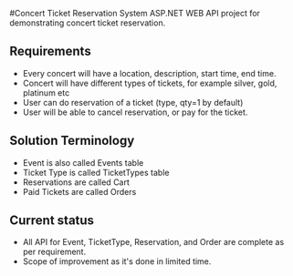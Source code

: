 #Concert Ticket Reservation System
ASP.NET WEB API project for demonstrating concert ticket reservation.

## Requirements
- Every concert will have a location, description, start time, end time.
- Concert will have different types of tickets, for example silver, gold, platinum etc
- User can do reservation of a ticket (type, qty=1 by default)
- User will be able to cancel reservation, or pay for the ticket.

## Solution Terminology
- Event is also called Events table 
- Ticket Type is called TicketTypes table 
- Reservations are called Cart 
- Paid Tickets are called Orders

## Current status
- All API for Event, TicketType, Reservation, and Order are complete as per requirement.
- Scope of improvement as it's done in limited time.